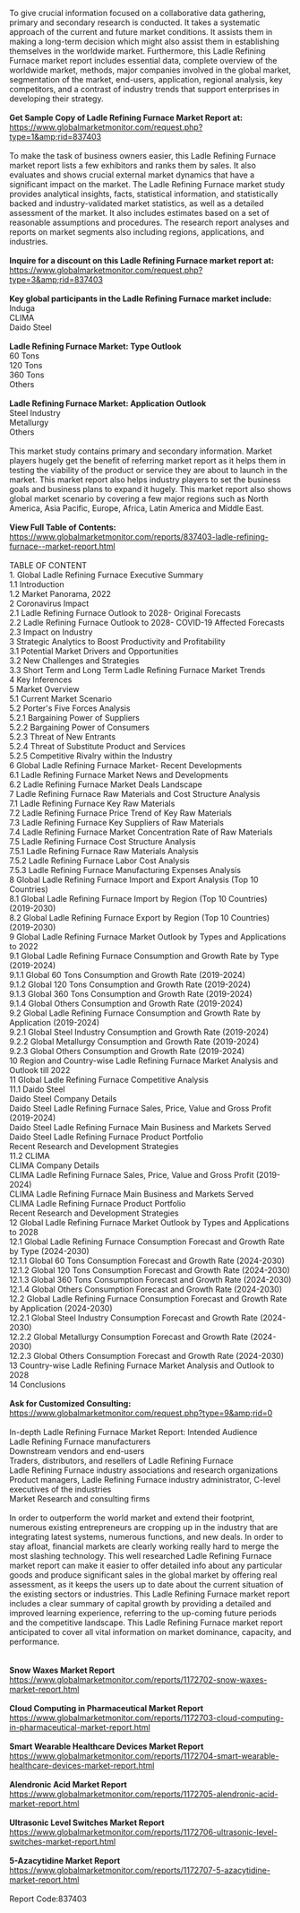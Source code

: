 To give crucial information focused on a collaborative data gathering, primary and secondary research is conducted. It takes a systematic approach of the current and future market conditions. It assists them in making a long-term decision which might also assist them in establishing themselves in the worldwide market. Furthermore, this Ladle Refining Furnace market report includes essential data, complete overview of the worldwide market, methods, major companies involved in the global market, segmentation of the market, end-users, application, regional analysis, key competitors, and a contrast of industry trends that support enterprises in developing their strategy.<br /><br /><strong>Get Sample Copy of Ladle Refining Furnace Market Report at:</strong><br /><a href="https://www.globalmarketmonitor.com/request.php?type=1&amp;rid=837403">https://www.globalmarketmonitor.com/request.php?type=1&amp;rid=837403</a><br /><br />To make the task of business owners easier, this Ladle Refining Furnace market report lists a few exhibitors and ranks them by sales. It also evaluates and shows crucial external market dynamics that have a significant impact on the market. The Ladle Refining Furnace market study provides analytical insights, facts, statistical information, and statistically backed and industry-validated market statistics, as well as a detailed assessment of the market. It also includes estimates based on a set of reasonable assumptions and procedures. The research report analyses and reports on market segments also including regions, applications, and industries.<br /><br /><strong>Inquire for a discount on this Ladle Refining Furnace market report at:</strong><br /><a href="https://www.globalmarketmonitor.com/request.php?type=3&amp;rid=837403">https://www.globalmarketmonitor.com/request.php?type=3&amp;rid=837403</a><br /><br /><strong>Key global participants in the Ladle Refining Furnace market include:</strong><br /> Induga <br />CLIMA <br />Daido Steel <br /><br /><strong>Ladle Refining Furnace Market: Type Outlook</strong><br />60 Tons <br />120 Tons <br />360 Tons <br />Others <br /><br /><strong>Ladle Refining Furnace Market: Application Outlook</strong><br />Steel Industry <br />Metallurgy <br />Others <br /><br />This market study contains primary and secondary information. Market players hugely get the benefit of referring market report as it helps them in testing the viability of the product or service they are about to launch in the market. This market report also helps industry players to set the business goals and business plans to expand it hugely. This market report also shows global market scenario by covering a few major regions such as North America, Asia Pacific, Europe, Africa, Latin America and Middle East. <br /><br /><strong>View Full Table of Contents:</strong><br /><a href="https://www.globalmarketmonitor.com/reports/837403-ladle-refining-furnace--market-report.html">https://www.globalmarketmonitor.com/reports/837403-ladle-refining-furnace--market-report.html</a><br /><br />TABLE OF CONTENT<br />1. Global Ladle Refining Furnace Executive Summary<br />1.1 Introduction<br />1.2 Market Panorama, 2022<br />2 Coronavirus Impact<br />2.1 Ladle Refining Furnace Outlook to 2028- Original Forecasts<br />2.2 Ladle Refining Furnace Outlook to 2028- COVID-19 Affected Forecasts<br />2.3 Impact on Industry<br />3 Strategic Analytics to Boost Productivity and Profitability<br />3.1 Potential Market Drivers and Opportunities<br />3.2 New Challenges and Strategies<br />3.3 Short Term and Long Term Ladle Refining Furnace Market Trends<br />4 Key Inferences<br />5 Market Overview<br />5.1 Current Market Scenario<br />5.2 Porter's Five Forces Analysis<br />5.2.1 Bargaining Power of Suppliers<br />5.2.2 Bargaining Power of Consumers<br />5.2.3 Threat of New Entrants<br />5.2.4 Threat of Substitute Product and Services<br />5.2.5 Competitive Rivalry within the Industry<br />6 Global Ladle Refining Furnace Market- Recent Developments<br />6.1 Ladle Refining Furnace Market News and Developments<br />6.2 Ladle Refining Furnace Market Deals Landscape<br />7 Ladle Refining Furnace Raw Materials and Cost Structure Analysis<br />7.1 Ladle Refining Furnace Key Raw Materials<br />7.2 Ladle Refining Furnace Price Trend of Key Raw Materials<br />7.3 Ladle Refining Furnace Key Suppliers of Raw Materials<br />7.4 Ladle Refining Furnace Market Concentration Rate of Raw Materials<br />7.5 Ladle Refining Furnace Cost Structure Analysis<br />7.5.1 Ladle Refining Furnace Raw Materials Analysis<br />7.5.2 Ladle Refining Furnace Labor Cost Analysis<br />7.5.3 Ladle Refining Furnace Manufacturing Expenses Analysis<br />8 Global Ladle Refining Furnace Import and Export Analysis (Top 10 Countries)<br />8.1 Global Ladle Refining Furnace Import by Region (Top 10 Countries) (2019-2030)<br />8.2 Global Ladle Refining Furnace Export by Region (Top 10 Countries) (2019-2030)<br />9 Global Ladle Refining Furnace Market Outlook by Types and Applications to 2022<br />9.1 Global Ladle Refining Furnace Consumption and Growth Rate by Type (2019-2024)<br />9.1.1 Global 60 Tons Consumption and Growth Rate (2019-2024)<br />9.1.2 Global 120 Tons Consumption and Growth Rate (2019-2024)<br />9.1.3 Global 360 Tons Consumption and Growth Rate (2019-2024)<br />9.1.4 Global Others Consumption and Growth Rate (2019-2024)<br />9.2 Global Ladle Refining Furnace Consumption and Growth Rate by Application (2019-2024)<br />9.2.1  Global Steel Industry Consumption and Growth Rate (2019-2024)<br />9.2.2  Global Metallurgy Consumption and Growth Rate (2019-2024)<br />9.2.3  Global Others Consumption and Growth Rate (2019-2024)<br />10 Region and Country-wise Ladle Refining Furnace Market Analysis and Outlook till 2022<br />11 Global Ladle Refining Furnace Competitive Analysis<br />11.1 Daido Steel<br />Daido Steel Company Details<br />Daido Steel Ladle Refining Furnace Sales, Price, Value and Gross Profit (2019-2024)<br />Daido Steel Ladle Refining Furnace Main Business and Markets Served<br />Daido Steel Ladle Refining Furnace Product Portfolio<br />Recent Research and Development Strategies<br />11.2 CLIMA<br />CLIMA Company Details<br />CLIMA Ladle Refining Furnace Sales, Price, Value and Gross Profit (2019-2024)<br />CLIMA Ladle Refining Furnace Main Business and Markets Served<br />CLIMA Ladle Refining Furnace Product Portfolio<br />Recent Research and Development Strategies<br />12 Global Ladle Refining Furnace Market Outlook by Types and Applications to 2028<br />12.1 Global Ladle Refining Furnace Consumption Forecast and Growth Rate by Type (2024-2030)<br />12.1.1 Global 60 Tons Consumption Forecast and Growth Rate (2024-2030)<br />12.1.2 Global 120 Tons Consumption Forecast and Growth Rate (2024-2030)<br />12.1.3 Global 360 Tons Consumption Forecast and Growth Rate (2024-2030)<br />12.1.4 Global Others Consumption Forecast and Growth Rate (2024-2030)<br />12.2 Global Ladle Refining Furnace Consumption Forecast and Growth Rate by Application (2024-2030)<br />12.2.1 Global Steel Industry Consumption Forecast and Growth Rate (2024-2030)<br />12.2.2 Global Metallurgy Consumption Forecast and Growth Rate (2024-2030)<br />12.2.3 Global Others Consumption Forecast and Growth Rate (2024-2030)<br />13 Country-wise Ladle Refining Furnace Market Analysis and Outlook to 2028<br />14 Conclusions<br /><br /><strong>Ask for Customized Consulting:</strong><br /><a href="https://www.globalmarketmonitor.com/request.php?type=9&amp;rid=0">https://www.globalmarketmonitor.com/request.php?type=9&amp;rid=0</a><br /><br />In-depth Ladle Refining Furnace Market Report: Intended Audience<br />Ladle Refining Furnace manufacturers<br />Downstream vendors and end-users<br />Traders, distributors, and resellers of Ladle Refining Furnace<br />Ladle Refining Furnace industry associations and research organizations<br />Product managers, Ladle Refining Furnace industry administrator, C-level executives of the industries<br />Market Research and consulting firms<br /><br />In order to outperform the world market and extend their footprint, numerous existing entrepreneurs are cropping up in the industry that are integrating latest systems, numerous functions, and new deals. In order to stay afloat, financial markets are clearly working really hard to merge the most slashing technology. This well researched Ladle Refining Furnace market report can make it easier to offer detailed info about any particular goods and produce significant sales in the global market by offering real assessment, as it keeps the users up to date about the current situation of the existing sectors or industries. This Ladle Refining Furnace market report includes a clear summary of capital growth by providing a detailed and improved learning experience, referring to the up-coming future periods and the competitive landscape. This Ladle Refining Furnace market report anticipated to cover all vital information on market dominance, capacity, and performance.<br /><br /><strong><br /></strong><strong>Snow Waxes Market Report</strong><br /><a href="https://www.globalmarketmonitor.com/reports/1172702-snow-waxes-market-report.html">https://www.globalmarketmonitor.com/reports/1172702-snow-waxes-market-report.html</a><br /><br /><strong>Cloud Computing in Pharmaceutical Market Report</strong><br /><a href="https://www.globalmarketmonitor.com/reports/1172703-cloud-computing-in-pharmaceutical-market-report.html">https://www.globalmarketmonitor.com/reports/1172703-cloud-computing-in-pharmaceutical-market-report.html</a><br /><br /><strong>Smart Wearable Healthcare Devices Market Report</strong><br /><a href="https://www.globalmarketmonitor.com/reports/1172704-smart-wearable-healthcare-devices-market-report.html">https://www.globalmarketmonitor.com/reports/1172704-smart-wearable-healthcare-devices-market-report.html</a><br /><br /><strong>Alendronic Acid Market Report</strong><br /><a href="https://www.globalmarketmonitor.com/reports/1172705-alendronic-acid-market-report.html">https://www.globalmarketmonitor.com/reports/1172705-alendronic-acid-market-report.html</a><br /><br /><strong>Ultrasonic Level Switches Market Report</strong><br /><a href="https://www.globalmarketmonitor.com/reports/1172706-ultrasonic-level-switches-market-report.html">https://www.globalmarketmonitor.com/reports/1172706-ultrasonic-level-switches-market-report.html</a><br /><br /><strong>5-Azacytidine Market Report</strong><br /><a href="https://www.globalmarketmonitor.com/reports/1172707-5-azacytidine-market-report.html">https://www.globalmarketmonitor.com/reports/1172707-5-azacytidine-market-report.html</a><br /><br />Report Code:837403</p>
